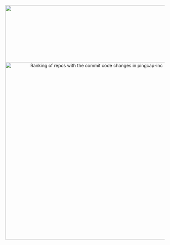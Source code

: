 <div width="100%">
  <img src="http://github-profile-summary-cards.vercel.app/api/cards/profile-details?username=khalifalmahmud0&theme=tokyonight" height="180em" width="1000" />
</div>
<!-- Copy-paste in your Readme.md file -->

<a href="https://next.ossinsight.io/widgets/official/compose-org-code-changes-top-repositories?period=past_12_months&owner_id=88425602" target="_blank" style="display: block" align="center">
  <picture>
    <source media="(prefers-color-scheme: dark)" srcset="https://next.ossinsight.io/widgets/official/compose-org-code-changes-top-repositories/thumbnail.png?period=past_12_months&owner_id=88425602&image_size=3x6&color_scheme=dark" width="561" height="auto">
    <img alt="Ranking of repos with the commit code changes in pingcap-inc" src="https://next.ossinsight.io/widgets/official/compose-org-code-changes-top-repositories/thumbnail.png?period=past_12_months&owner_id=88425602&image_size=3x6&color_scheme=light" width="561" height="auto">
  </picture>
</a>

<!-- Made with [OSS Insight](https://ossinsight.io/) -->
